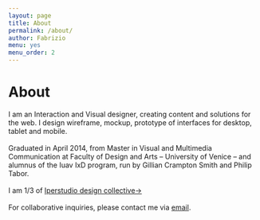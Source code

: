 ```yaml
---
layout: page
title: About
permalink: /about/
author: Fabrizio
menu: yes
menu_order: 2
---
```


<h1>About</h1>

I am an Interaction and Visual designer, creating content and solutions for the web. I design wireframe, mockup, prototype of interfaces for desktop, tablet and mobile.
<br>
<br>
Graduated in April 2014, from Master in Visual and Multimedia Communication at Faculty of Design and Arts – University of Venice – and alumnus of the Iuav IxD program, run by Gillian Crampton Smith and Philip Tabor.
<br>
<br>
I am 1/3 of [Iperstudio design collective→](http://www.iperstudio.net/ "Iperstudio website")
<br>
<br>
For collaborative inquiries, please contact me via <a href="mailto:info@fabriziogoglia@.com">email</a>.
